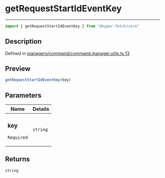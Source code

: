 

# getRequestStartIdEventKey

<div class="api-docs__separator">

---

</div><div class="api-docs__import">

```ts
import { getRequestStartIdEventKey } from "@hyper-fetch/core"
```

</div><div class="api-docs__section">

## Description

</div><div class="api-docs__description"><span class="api-docs__do-not-parse">



</span></div><p class="api-docs__definition">

Defined in [managers/command/command.manager.utils.ts:13](https://github.com/BetterTyped/hyper-fetch/blob/3fe127e9/packages/core/src/managers/command/command.manager.utils.ts#L13)

</p><div class="api-docs__section">

## Preview

</div><div class="api-docs__preview fn">

```ts
getRequestStartIdEventKey(key)
```

</div><div class="api-docs__section">

## Parameters

</div><div class="api-docs__parameters"><table><thead><tr><th>Name</th><th>Details</th></tr></thead><tbody><tr param-data="key"><td class="api-docs__param-name required">

### key 

`Required`

</td><td class="api-docs__param-type">

`string`

</td></tr></tbody></table></div><div class="api-docs__section">

## Returns

</div><div class="api-docs__returns">

```ts
string
```

</div>